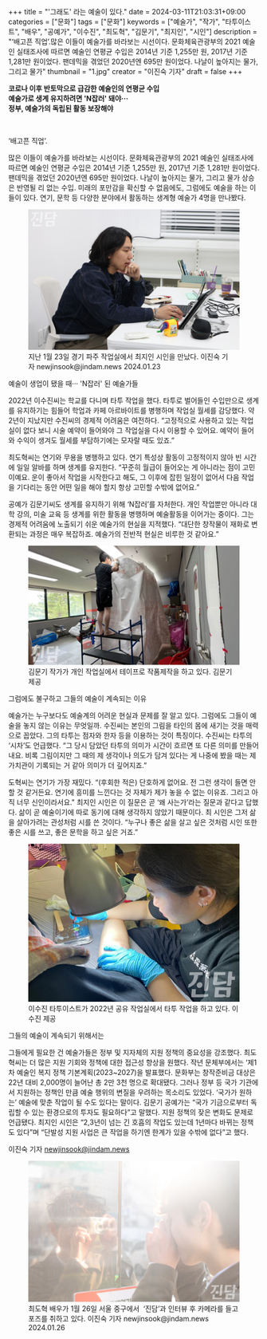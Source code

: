 +++
title = "'그래도' 라는 예술이 있다."
date = 2024-03-11T21:03:31+09:00
categories = ["문화"]
tags = ["문화"]
keywords = ["예술가", "작가", "타투이스트", "배우", "공예가", "이수진", "최도혁", "김문기", "최지인", "시인"]
description = "‘배고픈 직업’.많은 이들이 예술가를 바라보는 시선이다. 문화체육관광부의 2021 예술인 실태조사에 따르면 예술인 연평균 수입은 2014년 기준 1,255만 원, 2017년 기준 1,281만 원이었다. 팬데믹을 겪었던 2020년엔 695만 원이었다. 나날이 높아지는 물가, 그리고 물가"
thumbnail = "1.jpg"
creator = "이진숙 기자"
draft = false
+++

**코로나 이후 반토막으로 급감한 예술인의 연평균 수입<br/>
예술가로 생계 유지하려면 'N잡러' 돼야···<br/>
정부, 예술가의 독립된 활동 보장해야**

<br/>

‘배고픈 직업’.

많은 이들이 예술가를 바라보는 시선이다. 문화체육관광부의 2021 예술인 실태조사에 따르면 예술인 연평균 수입은 2014년 기준 1,255만 원, 2017년 기준 1,281만 원이었다. 팬데믹을 겪었던 2020년엔 695만 원이었다. 나날이 높아지는 물가, 그리고 물가 상승은 반영될 리 없는 수입. 미래의 포만감을 확신할 수 없음에도, 그럼에도 예술을 하는 이들이 있다. 연기, 문학 등 다양한 분야에서 활동하는 생계형 예술가 4명을 만나봤다.

<figure>
  <img src="1.jpg" alt="no image" />
  <figcaption>지난 1월 23일 경기 파주 작업실에서 최지인 시인을 만났다. 이진숙 기자 newjinsook@jindam.news 2024.01.23</figcaption>
</figure>


예술이 생업이 됐을 때··· 'N잡러' 된 예술가들

2022년 이수진씨는 학교를 다니며 타투 작업을 했다. 타투로 벌어들인 수입만으로 생계를 유지하기는 힘들어 학업과 카페 아르바이트를 병행하며 작업실 월세를 감당했다. 약 2년이 지났지만 수진씨의 경제적 어려움은 여전하다. “고정적으로 사용하고 있는 작업실이 없다 보니 시술 예약이 들어와야 그 작업실을 다시 이용할 수 있어요. 예약이 들어와 수익이 생겨도 월세를 부담하기에는 모자랄 때도 있죠.”

최도혁씨는 연기와 무용을 병행하고 있다. 연기 특성상 활동이 고정적이지 않아 빈 시간에 일일 알바를 하며 생계를 유지한다. “꾸준히 월급이 들어오는 게 아니라는 점이 고민이예요. 운이 좋아서 작업을 시작한다고 해도, 그 이후에 잡힌 일정이 없어서 다음 작업을 기다리는 동안 어떤 일을 해야 할지 항상 고민할 수밖에 없어요.”

공예가 김문기씨도 생계를 유지하기 위해 ‘N잡러’를 자처한다. 개인 작업뿐만 아니라 대학 강의, 미술 교육 등 생계를 위한 활동을 병행하며 예술활동을 이어가는 중이다. 그는 경제적 어려움에 노출되기 쉬운 예술가의 현실을 지적했다. “대단한 창작물이 재화로 변환되는 과정은 매우 복잡하죠. 예술가의 전반적 현실은 비루한 것 같아요.”

<figure>
  <img src="2.jpg" alt="no image" />
  <figcaption>김문기 작가가 개인 작업실에서 테이프로 작품제작을 하고 있다. 김문기 제공</figcaption>
</figure>


그럼에도 불구하고 그들의 예술이 계속되는 이유

예술가는 누구보다도 예술계의 어려운 현실과 문제를 잘 알고 있다. 그럼에도 그들이 예술을 놓지 않는 이유는 무엇일까. 수진씨는 본인의 그림을 타인의 몸에 새기는 것을 매력으로 꼽았다. 그의 타투는 점자와 한자 등을 이용하는 것이 특징이다. 수진씨는 타투의 ‘시차’도 언급했다. “그 당시 담았던 타투의 의미가 시간이 흐르면 또 다른 의미를 만들어내요. 비록 그림이지만 그 때의 제 생각이나 의도가 담겨 있다는 게 나중에 봤을 때는 제 가치관이 기록되는 거 같아 의미가 더 깊어지죠.”

도혁씨는 연기가 가장 재밌다. “(후회한 적은) 단호하게 없어요. 전 그런 생각이 들면 안 할 것 같거든요. 연기에 흥미를 느낀다는 것 자체가 제가 놓을 수 없는 이유죠. 그리고 아직 너무 신인이라서요." 최지인 시인은 이 질문은 곧 ‘왜 사는가’라는 질문과 같다고 답했다. 삶이 곧 예술이기에 따로 동기에 대해 생각하지 않았기 때문이다. 최 시인은 그저 삶을 살아가려는 관성처럼 시를 쓴 것이다. “누구나 좋은 삶을 살고 싶은 것처럼 시인 또한 좋은 시를 쓰고, 좋은 문학을 하고 싶은 거죠.”

<figure>
  <img src="3.jpg" alt="no image" />
  <figcaption>이수진 타투이스트가 2022년 공유 작업실에서 타투 작업을 하고 있다. 이수진 제공</figcaption>
</figure>


그들의 예술이 계속되기 위해서는

그들에게 필요한 건 예술가들은 정부 및 지자체의 지원 정책의 중요성을 강조했다. 최도혁씨는 더 많은 지원 기회와 정책에 대한 접근성 향상을 원했다. 작년 문체부에서는 ‘제1차 예술인 복지 정책 기본계획(2023~2027)을 발표했다. 문화부는 창작준비금 대상은 22년 대비 2,000명이 늘어난 총 2만 3천 명으로 확대됐다. 그러나 정부 등 국가 기관에서 지원하는 정책인 만큼 예술 행위의 변질을 우려하는 목소리도 있었다. ‘국가가 원하는’ 예술에 맞춘 작업이 될 수도 있다는 말이다. 김문기 공예가는 “국가 기금으로부터 독립할 수 있는 환경으로의 투자도 필요하다”고 말했다. 지원 정책의 잦은 변화도 문제로 언급됐다. 최지인 시인은 “2,3년이 넘는 긴 호흡의 작업도 있는데 1년마다 바뀌는 정책도 있다”며 “단발성 지원 사업은 큰 작업을 하기엔 한계가 있을 수밖에 없다”고 했다.

이진숙 기자 newjinsook@jindam.news

<figure>
  <img src="4.jpg" alt="no image" />
  <figcaption>최도혁 배우가 1월 26일 서울 중구에서  ‘진담’과 인터뷰 후 카메라를 들고 포즈를 취하고 있다. 이진숙 기자 newjinsook@jindam.news 2024.01.26</figcaption>
</figure>



